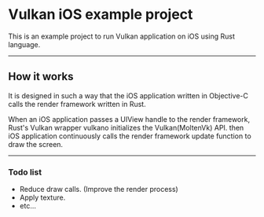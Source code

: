 # Vulkan iOS example project
This is an example project to run Vulkan application on iOS using Rust language.

---
## How it works
It is designed in such a way that the iOS application written in Objective-C calls the render framework written in Rust.

When an iOS application passes a UIView handle to the render framework, Rust's Vulkan wrapper vulkano initializes the Vulkan(MoltenVk) API. then iOS application continuously calls the render framework update function to draw the screen.

---
### Todo list
- Reduce draw calls. (Improve the render process)
- Apply texture.
- etc...
